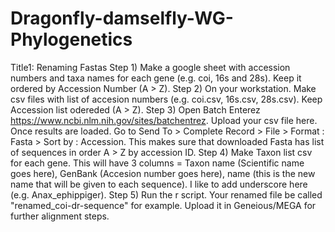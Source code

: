 # Dragonfly-damselfly-WG-Phylogenetics

Title1: Renaming Fastas
Step 1) Make a google sheet with accession numbers and taxa names for each gene (e.g. coi, 16s and 28s). Keep it ordered by Accession Number (A > Z).
Step 2) On your workstation. Make csv files with list of accesion numbers (e.g. coi.csv, 16s.csv, 28s.csv). Keep Accession list odereded (A > Z).
Step 3) Open Batch Enterez https://www.ncbi.nlm.nih.gov/sites/batchentrez. Upload your csv file here. Once results are loaded. Go to Send To > Complete Record > File > Format : Fasta > Sort by : Accession. This makes sure that downloaded Fasta has list of sequences in order A > Z by accession ID.
Step 4) Make Taxon list csv for each gene. This will have 3 columns = Taxon name (Scientific name goes here), GenBank (Accesion number goes here), name (this is the new name that will be given to each sequence). I like to add underscore here (e.g. Anax_ephippiger).
Step 5) Run the r script. Your renamed file be called "renamed_coi-dr-sequence" for example. Upload it in Geneious/MEGA for further alignment steps.
